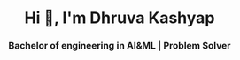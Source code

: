 <h1 align="center">Hi 👋, I'm Dhruva Kashyap</h1>
<h3 align="center">Bachelor of engineering in AI&ML | Problem Solver</h3>
